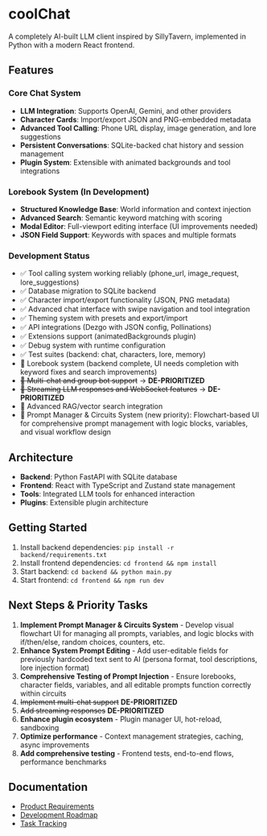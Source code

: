 # coolChat

A completely AI-built LLM client inspired by SillyTavern, implemented in Python with a modern React frontend.

## Features

### Core Chat System
- **LLM Integration**: Supports OpenAI, Gemini, and other providers
- **Character Cards**: Import/export JSON and PNG-embedded metadata
- **Advanced Tool Calling**: Phone URL display, image generation, and lore suggestions
- **Persistent Conversations**: SQLite-backed chat history and session management
- **Plugin System**: Extensible with animated backgrounds and tool integrations

### Lorebook System (In Development)
- **Structured Knowledge Base**: World information and context injection
- **Advanced Search**: Semantic keyword matching with scoring
- **Modal Editor**: Full-viewport editing interface (UI improvements needed)
- **JSON Field Support**: Keywords with spaces and multiple formats

### Development Status
- ✅ Tool calling system working reliably (phone_url, image_request, lore_suggestions)
- ✅ Database migration to SQLite backend
- ✅ Character import/export functionality (JSON, PNG metadata)
- ✅ Advanced chat interface with swipe navigation and tool integration
- ✅ Theming system with presets and export/import
- ✅ API integrations (Dezgo with JSON config, Pollinations)
- ✅ Extensions support (animatedBackgrounds plugin)
- ✅ Debug system with runtime configuration
- ✅ Test suites (backend: chat, characters, lore, memory)
- 🔶 Lorebook system (backend complete, UI needs completion with keyword fixes and search improvements)
- ~~🔲 Multi-chat and group bot support~~ → **DE-PRIORITIZED**
- ~~🔲 Streaming LLM responses and WebSocket features~~ → **DE-PRIORITIZED**
- 🔲 Advanced RAG/vector search integration
- 🔆 Prompt Manager & Circuits System (new priority): Flowchart-based UI for comprehensive prompt management with logic blocks, variables, and visual workflow design

## Architecture
- **Backend**: Python FastAPI with SQLite database
- **Frontend**: React with TypeScript and Zustand state management
- **Tools**: Integrated LLM tools for enhanced interaction
- **Plugins**: Extensible plugin architecture

## Getting Started
1. Install backend dependencies: `pip install -r backend/requirements.txt`
2. Install frontend dependencies: `cd frontend && npm install`
3. Start backend: `cd backend && python main.py`
4. Start frontend: `cd frontend && npm run dev`

## Next Steps & Priority Tasks
1. **Implement Prompt Manager & Circuits System** - Develop visual flowchart UI for managing all prompts, variables, and logic blocks with if/then/else, random choices, counters, etc.
2. **Enhance System Prompt Editing** - Add user-editable fields for previously hardcoded text sent to AI (persona format, tool descriptions, lore injection format)
3. **Comprehensive Testing of Prompt Injection** - Ensure lorebooks, character fields, variables, and all editable prompts function correctly within circuits
4. ~~Implement multi-chat support~~ **DE-PRIORITIZED**
5. ~~Add streaming responses~~ **DE-PRIORITIZED**
6. **Enhance plugin ecosystem** - Plugin manager UI, hot-reload, sandboxing
7. **Optimize performance** - Context management strategies, caching, async improvements
8. **Add comprehensive testing** - Frontend tests, end-to-end flows, performance benchmarks

## Documentation
- [Product Requirements](./coolChatPRD.md)
- [Development Roadmap](./Roadmap.md)
- [Task Tracking](./RooTasks.md)

